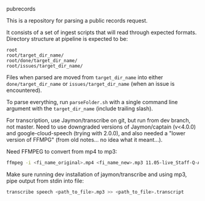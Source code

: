 pubrecords

This is a repository for parsing a public records request.

It consists of a set of ingest scripts that will read through expected formats. Directory structure at pipeline is expected to be:

```
root
root/target_dir_name/
root/done/target_dir_name/
root/issues/target_dir_name/
```

Files when parsed are moved from `target_dir_name` into either `done/target_dir_name` or `issues/target_dir_name` (when an issue is encountered).

To parse everything, run `parseFolder.sh` with a single command line argument with the `target_dir_name` (include trailing slash).

For transcription, use Jaymon/transcribe on git, but run from dev branch, not master. Need to use downgraded versions of Jaymon/captain (v<4.0.0) and google-cloud-speech (trying with 2.0.0), and also needed a "lower version of FFMPG" (from old notes... no idea what it meant...).

Need FFMPEG to convert from mp4 to mp3:

```bash
ffmpeg -i <fi_name_original>.mp4 <fi_name_new>.mp3 11.05-live_Staff-Q-A-_640x360.mp3
```

Make sure running dev installation of jaymon/transcribe and using mp3, pipe output from stdin into file:

```bash
transcribe speech <path_to_file>.mp3 >> <path_to_file>.transcript
